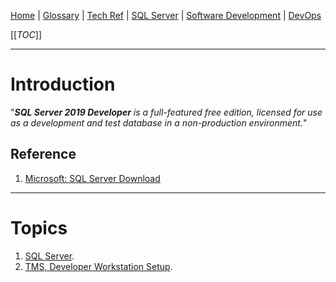 [Home](/Slalom-LLC/Slalom-Consulting) | [Glossary](/Glossary) | [Tech Ref](/Tech-Ref) | [SQL Server](/Tech-Ref/Microsoft/SQL-Server) | [Software Development](/Tech-Ref/Software-Development) | [DevOps](/Tech-Ref/Software-Development/DevOps-\(Development-and-IT-Operations\))

[[_TOC_]]

---
# Introduction
"_***SQL Server 2019 Developer*** is a full-featured free edition, licensed for use as a development and test database in a non-production environment._"

## Reference
1. [Microsoft: SQL Server Download](https://www.microsoft.com/en-us/sql-server/sql-server-downloads)

---
# Topics
1. [SQL Server](/Tech-Ref/Microsoft/SQL-Server).
1. [TMS, Developer Workstation Setup](/Clients/CAI-\(Cox-Automotive-Inc\)/Infrastructure-\(CAI\)/Systems-and-Services-\(CAI\)/TMS).

